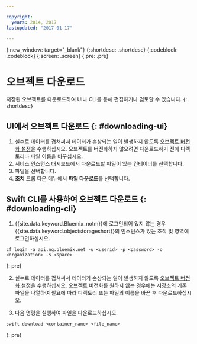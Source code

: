 ```yaml
---

copyright:
  years: 2014, 2017
lastupdated: "2017-01-17"

---
```

{:new_window: target="_blank"}
{:shortdesc: .shortdesc}
{:codeblock: .codeblock}
{:screen: .screen}
{:pre: .pre}

# 오브젝트 다운로드

저장된 오브젝트를 다운로드하여 UI나 CLI를 통해 편집하거나 검토할 수 있습니다.
{: shortdesc}


## UI에서 오브젝트 다운로드 {: #downloading-ui}

1. 실수로 데이터를 겹쳐써서 데이터가 손상되는 일이 발생하지 않도록 [오브젝트 버전화 설정](/docs/services/ObjectStorage/os_versioning.html)을 수행하십시오. 오브젝트를 버전화하지 않으려면 다운로드하기 전에 디렉토리나 파일 이름을 바꾸십시오. 
2. 서비스 인스턴스 대시보드에서 다운로드할 파일이 있는 컨테이너를 선택합니다. 
3. 파일을 선택합니다.
4. **조치** 드롭 다운 메뉴에서 **파일 다운로드**를 선택합니다. 


## Swift CLI를 사용하여 오브젝트 다운로드 {: #downloading-cli}

1.  {{site.data.keyword.Bluemix_notm}}에 로그인되어 있지 않는 경우 {{site.data.keyword.objectstorageshort}}의 인스턴스가 있는 조직 및 영역에 로그인하십시오.

```
cf login -a api.ng.bluemix.net -u <userid> -p <password> -o <organization> -s <space>
```
{: pre}

2. 실수로 데이터를 겹쳐써서 데이터가 손상되는 일이 발생하지 않도록 [오브젝트 버전화 설정](/docs/services/ObjectStorage/os_versioning.html)을 수행하십시오. 오브젝트 버전화를 원하지 않는 경우에는 저장소의 기존 파일을 나열하여 필요에 따라 디렉토리 또는 파일의 이름을 바꾼 후 다운로드하십시오.

3. 다음 명령을 실행하여 파일을 다운로드하십시오. 

```
swift download <container_name> <file_name>
```
{: pre}
